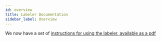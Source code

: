 ```yaml
---
id: overview
title: Labeler Documentation
sidebar_label: Overview
---
```


We now have a set of [instructions for using the labeler, available as a pdf](https://uncg-daisy.github.io/Coastal-Image-Labeler/img/Labeler_instructions_v1_compr.pdf)